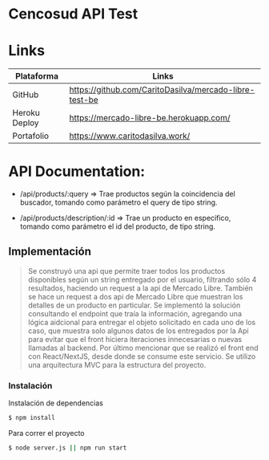 # Cencosud API Test

# Links

| Plataforma | Links |
| ------ | ------ |
| GitHub | https://github.com/CaritoDasilva/mercado-libre-test-be |
| Heroku Deploy | https://mercado-libre-be.herokuapp.com/ |
| Portafolio | https://www.caritodasilva.work/ |


# API Documentation:
  - /api/products/:query => Trae productos según la coincidencia del buscador, tomando como parámetro el query de tipo string.

 - /api/products/description/:id => Trae un producto en específico, tomando como parámetro el id del producto,  de tipo string.

## Implementación

> Se construyó una api que permite traer todos los productos disponibles según un string entregado por el usuario, filtrando sólo 4 resultados, haciendo un request a la api de Mercado Libre.
> También se hace un request a dos api de Mercado Libre que muestran los detalles de un producto en particular. 
> Se implementó la solución consultando el endpoint que traía la información, agregando una lógica aidcional para entregar el objeto solicitado en cada uno de los caso, que muestra solo algunos datos de los entregados por la Api para evitar que el front hiciera iteraciones innecesarias o nuevas llamadas al backend.
> Por último mencionar que se realizó el front end con React/NextJS, desde donde se consume este servicio.
>Se utilizo una arquitectura MVC para la estructura del proyecto.


### Instalación

Instalación de dependencias
```sh
$ npm install
```

Para correr el proyecto

```sh
$ node server.js || npm run start
```
